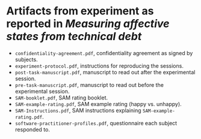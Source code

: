 # Artifacts from experiment as reported in *Measuring affective states from technical debt*

* `confidentiality-agreement.pdf`, confidentiality agreement as signed by subjects.
* `experiment-protocol.pdf`, instructions for reproducing the sessions.
* `post-task-manuscript.pdf`, manuscript to read out after the experimental session.
* `pre-task-manuscript.pdf`, manuscript to read out before the experimental session.
* `SAM-booklet.pdf`, SAM rating booklet.
* `SAM-example-rating.pdf`, SAM example rating (happy vs. unhappy).
* `SAM-Instructions.pdf`, SAM instructions explaining `SAM-example-rating.pdf`.
* `software-practitioner-profiles.pdf`, questionnaire each subject responded to.
